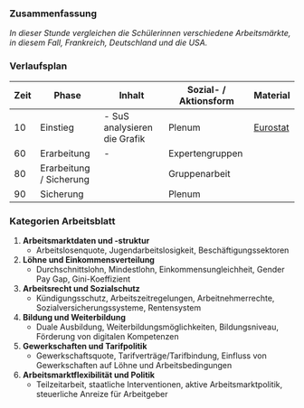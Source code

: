 
### Zusammenfassung
*In dieser Stunde vergleichen die Schülerinnen verschiedene Arbeitsmärkte, in diesem Fall, Frankreich, Deutschland und die USA.*


### Verlaufsplan

| Zeit | Phase                   | Inhalt                       | Sozial- / Aktionsform | Material                                                                                                  |
| ---- | ----------------------- | ---------------------------- | --------------------- | --------------------------------------------------------------------------------------------------------- |
| 10   | Einstieg                | - SuS analysieren die Grafik | Plenum                | [Eurostat](https://ec.europa.eu/eurostat/databrowser/view/une_rt_m__custom_13265248/default/line?lang=en) |
| 60   | Erarbeitung             | -                              | Expertengruppen       |                                                                                                           |
| 80   | Erarbeitung / Sicherung |                              | Gruppenarbeit         |                                                                                                           |
| 90   | Sicherung               |                              | Plenum                |                                                                                                           |




### Kategorien Arbeitsblatt
1. **Arbeitsmarktdaten und -struktur**
    - Arbeitslosenquote, Jugendarbeitslosigkeit, Beschäftigungssektoren
2. **Löhne und Einkommensverteilung**
	- Durchschnittslohn, Mindestlohn, Einkommensungleichheit, Gender Pay Gap, Gini-Koeffizient
3. **Arbeitsrecht und Sozialschutz**
    - Kündigungsschutz, Arbeitszeitregelungen, Arbeitnehmerrechte, Sozialversicherungssysteme, Rentensystem
4. **Bildung und Weiterbildung**
    - Duale Ausbildung, Weiterbildungsmöglichkeiten, Bildungsniveau, Förderung von digitalen Kompetenzen
5. **Gewerkschaften und Tarifpolitik**
    - Gewerkschaftsquote, Tarifverträge/Tarifbindung, Einfluss von Gewerkschaften auf Löhne und Arbeitsbedingungen
6. **Arbeitsmarktflexibilität und Politik**
    - Teilzeitarbeit, staatliche Interventionen, aktive Arbeitsmarktpolitik, steuerliche Anreize für Arbeitgeber